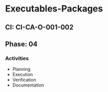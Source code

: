 # Executables-Packages

## CI: CI-CA-O-001-002
## Phase: 04

### Activities
- Planning
- Execution
- Verification
- Documentation

